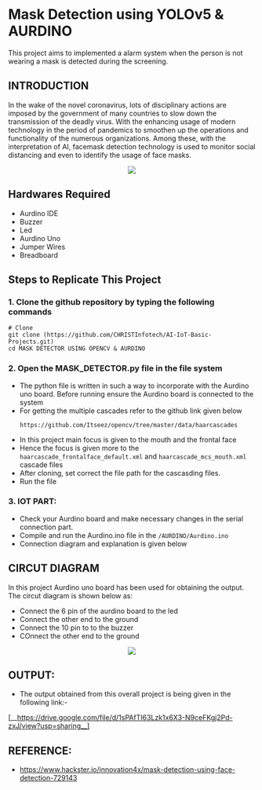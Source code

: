 # Mask Detection using YOLOv5 & AURDINO

This project aims to implemented a alarm system when the person is not wearing a mask is detected during the screening.

## INTRODUCTION

In the wake of the novel coronavirus, lots of disciplinary actions are imposed by the government of many countries to slow down the transmission of the deadly virus. With the enhancing usage of modern technology in the period of pandemics to smoothen up the operations and functionality of the numerous organizations. Among these, with the interpretation of AI, facemask detection technology is used to monitor social distancing and even to identify the usage of face masks.

<p align="center">
  <img src="https://user-images.githubusercontent.com/114398468/213355132-3a9945ef-ffaa-4cb6-9b6d-59d2afb6c936.png" />
</p>

## Hardwares Required

 - Aurdino IDE
 - Buzzer
 - Led
 - Aurdino Uno
 - Jumper Wires
 - Breadboard

## Steps to Replicate This Project

### 1. Clone the github repository by typing the following commands

```
# Clone
git clone (https://github.com/CHRISTInfotech/AI-IoT-Basic-Projects.git)
cd MASK DETECTOR USING OPENCV & AURDINO
```

### 2. Open the MASK_DETECTOR.py file in the file system

 - The python file is written in such a way to incorporate with the Aurdino uno board. Before running ensure the Aurdino board is connected to the system
 - For getting the multiple cascades refer to the github link given below
    ```
    https://github.com/Itseez/opencv/tree/master/data/haarcascades
    ```
 - In this project main focus is given to the mouth and the frontal face
 - Hence the focus is given more to the ```haarcascade_frontalface_default.xml``` and ```haarcascade_mcs_mouth.xml``` cascade files 
 - After cloning, set correct the file path for the cascasding files.
 - Run the file
 
### 3. IOT PART:

 - Check your Aurdino board and make necessary changes in the serial connection part.
 - Compile and run the Aurdino.ino file in the ```/AURDINO/Aurdino.ino```
 - Connection diagram and explanation is given below
 
## CIRCUT DIAGRAM

In this project Aurdino uno board has been used for obtaining the output. The circut diagram is shown below as:

+ Connect the 6 pin of the aurdino board to the led
+ Connect the other end to the ground
+ Connect the 10 pin to to the buzzer 
+ COnnect the other end to the ground

<p align="center">
  <img src="https://user-images.githubusercontent.com/114398468/213362284-26444d3c-2030-42c8-8927-7d9acae1efeb.jpeg" />
</p>


## OUTPUT:

- The output obtained from this overall project is being given in the following link:-

[__https://drive.google.com/file/d/1sPAfTI63Lzk1x6X3-N9ceFKgj2Pd-zxJ/view?usp=sharing__]

## REFERENCE:
 - https://www.hackster.io/innovation4x/mask-detection-using-face-detection-729143










